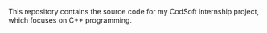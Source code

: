 This repository contains the source code for my CodSoft internship project, which focuses on C++ programming. 

